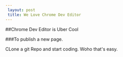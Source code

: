 ```yaml
---
 layout: post
 title: We Love Chrome Dev Editor
---
```


##Chrome Dev Editor is Uber Cool

###To publish a new page.

CLone a git Repo and start coding. Woho that's easy.
